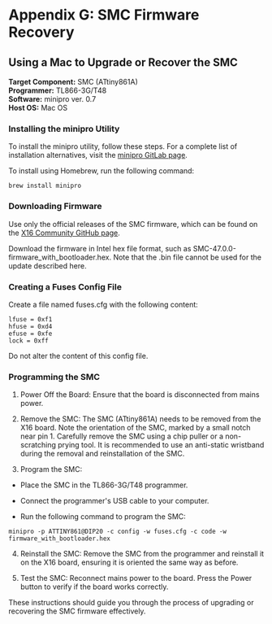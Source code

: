 # Appendix G: SMC Firmware Recovery

## Using a Mac to Upgrade or Recover the SMC

**Target Component:** SMC (ATtiny861A)  
**Programmer:** TL866-3G/T48  
**Software:** minipro ver. 0.7  
**Host OS:** Mac OS  

### Installing the minipro Utility
To install the minipro utility, follow these steps. For a complete list of installation alternatives, visit the [minipro GitLab page](https://gitlab.com/DavidGriffith/minipro).

To install using Homebrew, run the following command:
```
brew install minipro
```

### Downloading Firmware

Use only the official releases of the SMC firmware, which can be found on the [X16 Community GitHub page](https://github.com/X16Community/x16-smc/releases).

Download the firmware in Intel hex file format, such as SMC-47.0.0-firmware_with_bootloader.hex. Note that the .bin file cannot be used for the update described here.

### Creating a Fuses Config File

Create a file named fuses.cfg with the following content:

```
lfuse = 0xf1
hfuse = 0xd4
efuse = 0xfe
lock = 0xff
```

Do not alter the content of this config file.

### Programming the SMC

1. Power Off the Board: Ensure that the board is disconnected from mains power.

2. Remove the SMC: The SMC (ATtiny861A) needs to be removed from the X16 board.
Note the orientation of the SMC, marked by a small notch near pin 1.
Carefully remove the SMC using a chip puller or a non-scratching prying tool.
It is recommended to use an anti-static wristband during the removal and reinstallation of the SMC.

3. Program the SMC: 

* Place the SMC in the TL866-3G/T48 programmer.

* Connect the programmer's USB cable to your computer.

* Run the following command to program the SMC:
```
minipro -p ATTINY861@DIP20 -c config -w fuses.cfg -c code -w firmware_with_bootloader.hex
```

4. Reinstall the SMC: Remove the SMC from the programmer and reinstall it on the X16 board, ensuring it is oriented the same way as before.

5. Test the SMC: Reconnect mains power to the board. Press the Power button to verify if the board works correctly.

These instructions should guide you through the process of upgrading or recovering the SMC firmware effectively.
